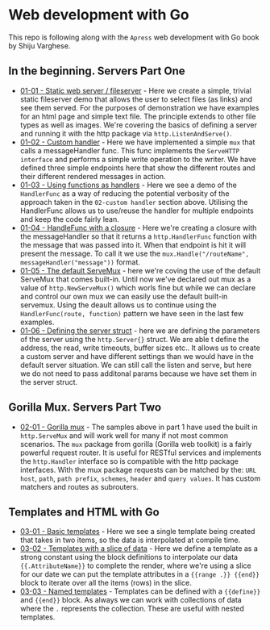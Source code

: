 # Web development with Go 

This repo is following along with the `Apress` web development with Go book by Shiju Varghese.

## In the beginning. Servers Part One

- [01-01 - Static web server / fileserver](01-servers-part-one/01-01-staticweb) - Here we create a simple, trivial static fileserver demo that allows the user to select files (as links) and see them served. For the purposes of demonstration we have examples for an html page and simple text file. The principle extends to other file types as well as images. We're covering the basics of defining a server and running it with the http package via `http.ListenAndServe()`. 
- [01-02 - Custom handler](/01-servers-part-one/01-02-customHandler) - Here we have implemented a simple `mux` that calls a messageHandler func. This func implements the `ServeHTTP interface` and performs a simple write operation to the writer. We have defined three simple endpoints here that show the different routes and their different rendered messages in action. 
- [01-03 - Using functions as handlers](/01-servers-part-one/01-03-funcHandler) - Here we see a demo of the `HandlerFunc` as a way of reducing the potential verbosity of the approach taken in the `02-custom handler` section above. Utilising the HandlerFunc allows us to use/reuse the handler for multiple endpoints and keep the code fairly lean.  
- [01-04 - HandleFunc with a closure](/01-servers-part-one/01-04-handleFuncWithClosure) - Here we're creating a closure with the messageHandler so that it returns a `http.HandlerFunc` function with the message that was passed into it. When that endpoint is hit it will present the message. To call it we use the `mux.Handle("/routeName", messageHandler("message"))` format. 
- [01-05 - The default ServeMux](/01-servers-part-one/01-05-defaultServeMux) - here we're coving the use of the default ServeMux that comes built-in. Until now we've declared out mux as a value of `http.NewServeMux()` which worls fine but while we can declare and control our own mux we can easily use the default built-in servemux. Using the deault allows us to continue using the `HandlerFunc(route, function)` pattern we have seen in the last few examples.
- [01-06 - Defining the server struct](/01-servers-part-one/01-06-serverStruct) - here we are defining the parameters of the server using the `http.Server{}` struct. We are able t define the address, the read, write timeouts, buffer sizes etc.. It allows us to create a custom server and have different settings than we would have in the default server situation. We can still call the listen and serve, but here we do not need to pass additonal params because we have set them in the server struct.

## Gorilla Mux. Servers Part Two

- [02-01 - Gorilla mux](/01-servers-part-two/02-01-gorillaMux) - The samples above in part 1 have used the built in `http.ServeMux` and will work well for many if not most common scenarios. The `mux` package from gorilla (Gorilla web toolkit) is a fairly powerful request router. It is useful for RESTful services and implements the `http.Handler` interface so is compatible with the http package interfaces. With the mux package requests can be matched by the: `URL host`, `path`, `path prefix`, `schemes`, `header` and `query values`. It has custom matchers and routes as subrouters.   

## Templates and HTML with Go

- [03-01 - Basic templates](/03-templates/03-01-templates) - Here we see a single template being created that takes in two items, so the data is interpolated at compile time. 
- [03-02 - Templates with a slice of data](/03-templates/03-02-slice-of-data) - Here we define a template as a strong constant using the block definitions to interpolate our data `{{.AttributeName}}` to complete the render, where we're using a slice for our date we can put the template attributes in a `{{range .}} {{end}}` block to iterate over all the items (rows) in the slice. 
- [03-03 - Named templates](/03-templates/03-03-named-templates) - Templates can be defined with a `{{define}}` and `{{end}}` block. As always we can work with collections of data where the `.` represents the collection. These are useful with nested templates. 